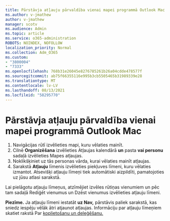 ```yaml
---
title: Pārstāvja atļauju pārvaldība vienai mapei programmā Outlook Mac
ms.author: v-jmathew
author: v-jmathew
manager: scotv
ms.audience: Admin
ms.topic: article
ms.service: o365-administration
ROBOTS: NOINDEX, NOFOLLOW
localization_priority: Normal
ms.collection: Adm_O365
ms.custom:
- "3800004"
- "7333"
ms.openlocfilehash: 768b31e26045e8276785261b26a04cdde478577f
ms.sourcegitcommit: ab75f66355116e995b3cb5505465b31989339e28
ms.translationtype: MT
ms.contentlocale: lv-LV
ms.lasthandoff: 08/13/2021
ms.locfileid: "58295770"
---
```

# <a name="manage-delegate-permissions-for-a-single-folder-in-outlook-for-mac"></a>Pārstāvja atļauju pārvaldība vienai mapei programmā Outlook Mac

1. Navigācijas rūtī izvēlieties mapi, kuru vēlaties mainīt.
2. Cilnē **Organizēšana** izvēlieties Atļaujas kalendārā **un** pasta **vai personu** sadaļā izvēlieties Mapes atļaujas.
3. Noklikšķiniet uz tās personas vārda, kurai vēlaties mainīt atļaujas.
4. Sarakstā **Atļauju** līmenis izvēlieties piekļuves līmeni, kuru vēlaties izmantot. Atsevišķi atļauju līmeņi tiek automātiski aizpildīti, pamatojoties uz jūsu atlasi sarakstā.

Lai pielāgotu atļauju līmeņus, atzīmējiet izvēles rūtiņas vienumiem  un pēc tam sadaļā Rediģēt vienumus un Dzēst vienumus izvēlieties atļauju līmeni.

**Piezīme.** Ja atļauju līmeni iestatāt **uz Nav,** pārstāvis paliek sarakstā, kas sniedz iespēju vēlāk ātri atjaunot atļaujas. Informāciju par atļauju līmeņiem skatiet rakstā Par [koplietošanu un deleģēšanu.](https://support.microsoft.com/office/options-for-sharing-and-delegating-folders-in-outlook-for-mac-480d8054-68ce-4150-ba1e-b9b7f2fc4ce5)
